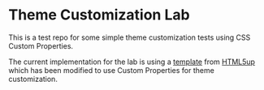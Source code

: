 # Theme Customization Lab

This is a test repo for some simple theme customization tests using CSS Custom Properties.

The current implementation for the lab is using a [template](https://html5up.net/read-only) from [HTML5up](https://html5up.net) which has been modified to use Custom Properties for theme customization.